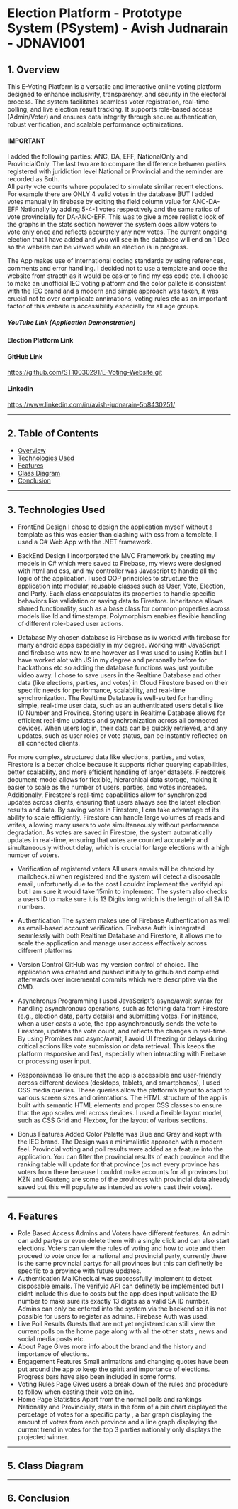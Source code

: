 # Election Platform - Prototype System (PSystem) - Avish Judnarain - JDNAVI001

## 1. Overview
This E-Voting Platform is a versatile and interactive online voting platform designed to enhance inclusivity, transparency, and security in the electoral process. The system facilitates seamless voter registration, real-time polling, and live election result tracking. It supports role-based access (Admin/Voter) and ensures data integrity through secure authentication, robust verification, and scalable performance optimizations. 
#### IMPORTANT 
I added the following parties: ANC, DA, EFF, NationalOnly and ProvincialOnly. The last two are to compare the difference between parties registered with juridiction level National or Provincial and the reminder are recorded as Both.  
All party vote counts where populated to simulate similar recent elections. For example there are ONLY 4 valid votes in the database BUT I added votes manually in firebase by editing the field column value for ANC-DA-EFF Nationally by adding 5-4-1 votes respectively and the same ratios of vote provincially for DA-ANC-EFF. This was to give a more realistic look of the graphs in the stats section however the system does allow voters to vote only once and reflects accurately any new votes. The current ongoing election that I have added and you will see in the database will end on 1 Dec so the website can be viewed while an election is in progress.

The App makes use of international coding standards by using references, comments and error handling. I decided not to use a template and code the website from stracth as it would be easier to find my css code etc. I choose to make an unofficial IEC voting platform
and the color pallete is consistent with the IEC brand and a modern and simple approach was taken, it was crucial not to over complicate annimations, voting rules etc as an important factor of this website is accessibility especially for all age groups.
##### YouTube Link (Application Demonstration) 

#### Election Platform Link

#### GitHub Link
https://github.com/ST10030291/E-Voting-Website.git
#### LinkedIn 
https://www.linkedin.com/in/avish-judnarain-5b8430251/

---

## 2. Table of Contents
- [Overview](#1-overview)
- [Technologies Used](#3-technologies-used)
- [Features](#4-features)
- [Class Diagram](#5-class-diagram)
- [Conclusion](#6-conclusion)
---

## 3. Technologies Used
- FrontEnd Design
I chose to design the application myself without a template as this was easier than clashing with css from a template, I used a C# Web App with the .NET framework.

- BackEnd Design
I incorporated the MVC Framework by creating my models in C# which were saved to Firebase, my views were designed with html and css, and my controller was Javascript to handle all the logic of the application. I used OOP principles to structure the application into modular, reusable classes such as User, Vote, Election, and Party. Each class encapsulates its properties to handle specific behaviors like validation or saving data to Firestore. Inheritance allows shared functionality, such as a base class for common properties across models like Id and timestamps. Polymorphism enables flexible handling of different role-based user actions.

- Database
My chosen database is Firebase as iv worked with firebase for many android apps especially in my degree. Working with JavaScript and firebase was new to me however as I was used to using Kotlin but I have worked alot with JS in my degree and personally before for hackathons etc so adding the database functions was just youtube video away. I chose to save users in the Realtime Database and other data (like elections, parties, and votes) in Cloud Firestore based on their specific needs for performance, scalability, and real-time synchronization. The Realtime Database is well-suited for handling simple, real-time user data, such as an authenticated users details like ID Number and Province. Storing users in Realtime Database allows for efficient real-time updates and synchronization across all connected devices. When users log in, their data can be quickly retrieved, and any updates, such as user roles or vote status, can be instantly reflected on all connected clients.

For more complex, structured data like elections, parties, and votes, Firestore is a better choice because it supports richer querying capabilities, better scalability, and more efficient handling of larger datasets. Firestore’s document-model allows for flexible, hierarchical data storage, making it easier to scale as the number of users, parties, and votes increases. Additionally, Firestore's real-time capabilities allow for synchronized updates across clients, ensuring that users always see the latest election results and data. By saving votes in Firestore, I can take advantage of its ability to scale efficiently. Firestore can handle large volumes of reads and writes, allowing many users to vote simultaneously without performance degradation. As votes are saved in Firestore, the system automatically updates in real-time, ensuring that votes are counted accurately and simultaneously without delay, which is crucial for large elections with a high number of voters.

- Verification of registered voters
All users emails will be checked by mailcheck.ai when registered and the system will detect a disposable email, unfortunetly due to the cost I couldnt implement the verifyid api but I am sure it would take 15min to implement. The system also checks a users ID to make sure it is 13 Digits long which is the length of all SA ID numbers.

- Authentication
The system makes use of Firebase Authentication as well as email-based account verification. Firebase Auth is integrated seamlessly with both Realtime Database and Firestore, it allows me to scale the application and manage user access effectively across different platforms

- Version Control
GitHub was my version control of choice. The application was created and pushed initially to github and completed afterwards over incremental commits which were descriptive via the CMD.

- Asynchronus Programming
I used JavaScript's async/await syntax for handling asynchronous operations, such as fetching data from Firestore (e.g., election data, party details) and submitting votes. For instance, when a user casts a vote, the app asynchronously sends the vote to Firestore, updates the vote count, and reflects the changes in real-time. By using Promises and async/await, I avoid UI freezing or delays during critical actions like vote submission or data retrieval. This keeps the platform responsive and fast, especially when interacting with Firebase or processing user input.

- Responsivness
To ensure that the app is accessible and user-friendly across different devices (desktops, tablets, and smartphones), I used CSS media queries. These queries allow the platform’s layout to adapt to various screen sizes and orientations. The HTML structure of the app is built with semantic HTML elements and proper CSS classes to ensure that the app scales well across devices. I used a flexible layout model, such as CSS Grid and Flexbox, for the layout of various sections. 

- Bonus Features Added
Color Palette was Blue and Gray and kept with the IEC brand. The Design was a minimalistic approach with a modern feel.
Provincial voting and poll results were added as a feature into the application. You can filter the provincial results of each province and the ranking table will update for that province (ps not every province has voters from there because I couldnt make accounts for all provinces but KZN and Gauteng are some of the provinces with provincial data already saved but this will populate as intended as voters cast their votes).
---
  
## 4. Features
- Role Based Access
Admins and Voters have different features. An admin can add partys or even delete them with a single click and can also start elections. Voters can view the rules of voting and how to vote and then proceed to vote once for a national and provincial party, currently there is the same provincial partys for all provinces but this can definetly be specific to a province with future updates.
- Authentication
MailCheck.ai was successfully implement to detect disposable emails. The verifyid API can definetly be implemented but I didnt include this due to costs but the app does input validate the ID number to make sure its exactly 13 digits as a valid SA ID number.
Admins can only be entered into the system via the backend so it is not possible for users to register as admins. Firebase Auth was used.
- Live Poll Results
Guests that are not yet registered can still view the current polls on the home page along with all the other stats , news and social media posts etc.
- About Page
Gives more info about the brand and the history and importance of elections.
- Engagement Features
Small animations and changing quotes have been put around the app to keep the spirit and importance of elections. Progress bars have also been included in some forms.
- Voting Rules Page
Gives users a break down of the rules and procedure to follow when casting their vote online.
- Home Page Statistics
Apart from the normal polls and rankings Nationally and Provincially, stats in the form of a pie chart displayed the percetage of votes for a specific party , a bar graph displaying the amount of voters from each province and a line graph displaying the current trend in votes for the top 3 parties nationally only displays the projected winner. 
---

## 5. Class Diagram
---
## 6. Conclusion
